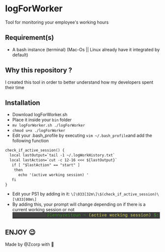 # logForWorker
Tool for monitoring your employee's working hours
## Requirement(s)

* A bash instance (terminal) (Mac-Os || Linux already have it integrated by default)

## Why this repository ?

I created this tool in order to better understand how my developers spent their time 

## Installation

* Download logForWorker.sh
* Place it inside your ```bin``` folder
* ```mv logForWorker.sh ./logForWorker```
* ```chmod u+x ./logForWorker```
* Edit your .bash_profile by executing ```vim ~/.bash_profile```and add the following function
``` 
check_if_active_session() {
  local lastOutput=`tail -1 ~/.logWorkHistory.txt`
  local lastAction=`cut -c 12-16 <<< ${lastOutput}`
   if [ "$lastAction" == "start" ]
    then
      echo '(active working session) '
   fi
}
```
* Edit your PS1 by adding in it: ```\[\033[32m\]\$(check_if_active_session)\[\033[00m\]```
* By adding this, your prompt will change depending on if there is a current working session or not
![alt PS1 render](https://github.com/ZeitounCorp/logForWorker/blob/master/assets/PS1ACTO.png?raw=true)

## ENJOY 😉 

Made by @Zcorp with 🖤
